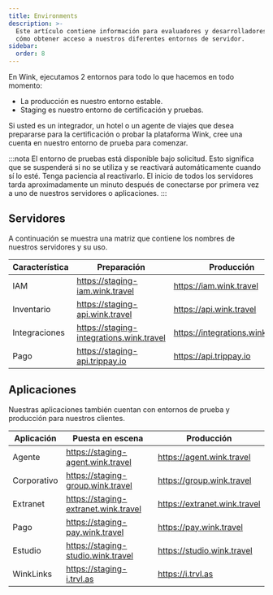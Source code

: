```yaml
---
title: Environments
description: >-
  Este artículo contiene información para evaluadores y desarrolladores sobre
  cómo obtener acceso a nuestros diferentes entornos de servidor.
sidebar:
  order: 8
---
```

En Wink, ejecutamos 2 entornos para todo lo que hacemos en todo momento:

* La producción es nuestro entorno estable.
* Staging es nuestro entorno de certificación y pruebas.

Si usted es un integrador, un hotel o un agente de viajes que desea prepararse para la certificación o probar la plataforma Wink, cree una cuenta en nuestro entorno de prueba para comenzar.

:::nota
El entorno de pruebas está disponible bajo solicitud. Esto significa que se suspenderá si no se utiliza y se reactivará automáticamente cuando sí lo esté. Tenga paciencia al reactivarlo. El inicio de todos los servidores tarda aproximadamente un minuto después de conectarse por primera vez a uno de nuestros servidores o aplicaciones.
:::

## Servidores

A continuación se muestra una matriz que contiene los nombres de nuestros servidores y su uso.

| Característica | Preparación | Producción
| ------- | ------- | ---------- |
| IAM | https://staging-iam.wink.travel | https://iam.wink.travel |
| Inventario | https://staging-api.wink.travel | https://api.wink.travel |
| Integraciones | https://staging-integrations.wink.travel | https://integrations.wink.travel |
| Pago | https://staging-api.trippay.io | https://api.trippay.io |

## Aplicaciones

Nuestras aplicaciones también cuentan con entornos de prueba y producción para nuestros clientes.

| Aplicación | Puesta en escena | Producción
| ------- | ------- | ---------- |
| Agente | https://staging-agent.wink.travel | https://agent.wink.travel |
| Corporativo | https://staging-group.wink.travel | https://group.wink.travel |
| Extranet | https://staging-extranet.wink.travel | https://extranet.wink.travel |
| Pago | https://staging-pay.wink.travel | https://pay.wink.travel |
| Estudio | https://staging-studio.wink.travel | https://studio.wink.travel |
| WinkLinks | https://staging-i.trvl.as | https://i.trvl.as |

